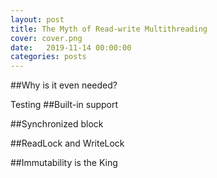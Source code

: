 ```yaml
---
layout: post
title: The Myth of Read-write Multithreading
cover: cover.png
date:   2019-11-14 00:00:00
categories: posts
---
```



##Why is it even needed?

Testing
##Built-in support

##Synchronized block

##ReadLock and WriteLock

##Immutability is the King